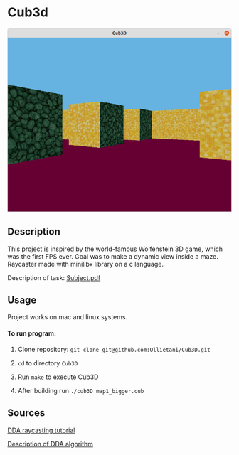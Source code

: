 # Cub3d

![cub3d screenshot](.readme_img/game_screenshot.png)

## Description

This project is inspired by the world-famous Wolfenstein 3D game, which was the first FPS ever. Goal was to
make a dynamic view inside a maze.
Raycaster made with minilibx library on a c language.

Description of task: [Subject.pdf](subject.pdf)

## Usage

Project works on mac and linux systems.

#### To run program:

1. Clone repository: `git clone git@github.com:Ollietani/Cub3D.git`

2. `cd` to directory `Cub3D`

3. Run `make` to execute Cub3D

4. After building run `./cub3D map1_bigger.cub`

## Sources

[DDA raycasting tutorial](https://lodev.org/cgtutor/raycasting.html)

[Description of DDA algorithm](https://www.youtube.com/watch?v=NbSee-XM7WA)
